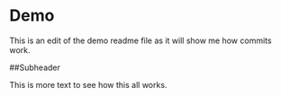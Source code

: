 # Demo

This is an edit of the demo readme file as it will show me how commits work.


##Subheader

This is more text to see how this all works.